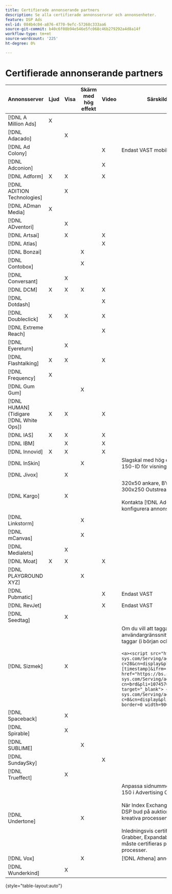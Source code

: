 ```yaml
---
title: Certifierade annonserande partners
description: Se alla certifierade annonsservrar och annonsenheter.
feature: DSP Ads
exl-id: 084b4c04-a876-4770-9efc-57268c333aa6
source-git-commit: b40c6f08b94e546e5fc068c46b279292a4d8a14f
workflow-type: tm+mt
source-wordcount: '225'
ht-degree: 0%

---
```


# Certifierade annonserande partners

| Annonsserver | Ljud | Visa | Skärm med hög effekt | Video | Särskilda krav och anmärkningar |
| --- | --- | --- | --- | --- | --- |
| [!DNL A Million Ads] | X |  |  |  |  |
| [!DNL Adacado] |  | X |  |  |  |
| [!DNL Ad Colony] |  |  |  | X | Endast VAST mobil |
| [!DNL Adconion] |  |  |  | X |  |
| [!DNL Adform] | X | X |  | X |  |
| [!DNL ADITION Technologies] |  | X |  |  |  |
| [!DNL ADman Media] | X |  |  |  |  |
| [!DNL ADventori] |  | X |  |  |  |
| [!DNL Artsai] |  | X |  | X |  |
| [!DNL Atlas] |  |  |  | X |  |
| [!DNL Bonzai] |  |  | X |  |  |
| [!DNL Contobox] |  |  | X |  |  |
| [!DNL Conversant] |  | X |  |  |  |
| [!DNL DCM] | X | X | X | X |  |
| [!DNL Dotdash] |  |  |  | X |  |
| [!DNL Doubleclick] | X | X |  | X |  |
| [!DNL Extreme Reach] |  |  |  | X |  |
| [!DNL Eyereturn] |  | X |  |  |  |
| [!DNL Flashtalking] | X | X |  | X |  |
| [!DNL Frequency] | X |  |  |  |  |
| [!DNL Gum Gum] |  |  | X |  |  |
| [!DNL HUMAN] (Tidigare [!DNL White Ops]) | X | X |  | X |  |
| [!DNL IAS] | X | X |  | X |  |
| [!DNL IBM] |  | X |  | X |  |
| [!DNL Innovid] | X | X |  | X |  |
| [!DNL InSkin] |  |  | X |  | Slagskal med hög effekt måste levereras från ett 180 × 150-ID för visningsavtal i Inskin-lagernätverket. |
| [!DNL Jivox] |  | X |  |  |  |
| [!DNL Kargo] |  | X |  |  | 320x50 ankare, BYOC, Hover, Breakout och Sidekick; 300x250 Outstream </br></br>Kontakta [!DNL Adobe] kontoteam för hjälp med att konfigurera annonsenheter. |
| [!DNL Linkstorm] |  |  | X |  |  |
| [!DNL mCanvas] |  |  | X |  |  |
| [!DNL Medialets] |  | X |  |  |  |
| [!DNL Moat] | X | X |  | X |  |
| [!DNL PLAYGROUND XYZ] |  |  | X |  |  |
| [!DNL Pubmatic] |  |  |  | X | Endast VAST |
| [!DNL RevJet] |  |  |  | X | Endast VAST |
| [!DNL Seedtag] |  | X |  |  |  |
| [!DNL Sizmek] |  | X |  |  | Om du vill att taggarna ska återges i användargränssnittet omsluter du taggen med `<a>` -taggar (i början och slutet). Se exempeltaggen nedan:</br></br>```<a><script src="https://bs.serving-sys.com/Serving/adServer.bs?c=28&cn=display&pli=1074570064&w=900&h=550&ord=[timestamp]&ifrm=-1&z=0"></script> <noscript> <a href="https://bs.serving-sys.com/Serving/adServer.bs?cn=brd&pli=1074570064&Page=&Pos=-602368150" target="_blank"> <img src="https://bs.serving-sys.com/Serving/adServer.bs?c=8&cn=display&pli=1074570064&Page=&Pos=-602368150" border=0 width=900 height=550></a> </noscript><a>``` |
| [!DNL Spaceback] |  | X |  |  |  |
| [!DNL Spirable] |  | X |  |  |  |
| [!DNL SUBLIME] |  |  | X |  |  |
| [!DNL SundaySky] |  |  |  | X |  |
| [!DNL Trueffect] |  | X |  |  |  |
| [!DNL Undertone] |  |  | X |  | Anpassa sidnummer som har laddats upp som 180 × 150 i Advertising Cloud DSP</br></br>När Index Exchange skickar en 180 × 150-auktion och DSP bud på auktionen och ger ett intryck, utvidgas den kreativa processen till en helsidesannons.</br></br>Inledningsvis certifierad för annonsenheterna Page Grabber, Expandable Adhesion och Screen Shift. Detta måste certifieras på nytt, med steg markerade för processer. |
| [!DNL Vox] |  |  | X |  | [!DNL Athena] annonsenheter |
| [!DNL Wunderkind] |  | X |  |  |  |

{style=&quot;table-layout:auto&quot;}

